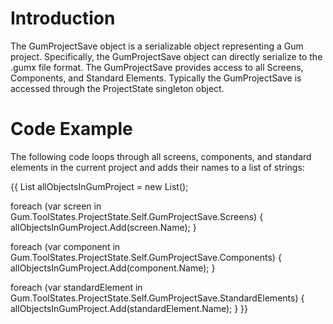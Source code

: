 # Introduction

The GumProjectSave object is a serializable object representing a Gum project.  Specifically, the GumProjectSave object can directly serialize to the .gumx file format.  The GumProjectSave provides access to all Screens, Components, and Standard Elements.  Typically the GumProjectSave is accessed through the ProjectState singleton object.

# Code Example

The following code loops through all screens, components, and standard elements in the current project and adds their names to a list of strings:

{{
List<string> allObjectsInGumProject = new List<string>();

foreach (var screen in Gum.ToolStates.ProjectState.Self.GumProjectSave.Screens)
{
    allObjectsInGumProject.Add(screen.Name);
}

foreach (var component in Gum.ToolStates.ProjectState.Self.GumProjectSave.Components)
{
    allObjectsInGumProject.Add(component.Name);
}

foreach (var standardElement in Gum.ToolStates.ProjectState.Self.GumProjectSave.StandardElements)
{
    allObjectsInGumProject.Add(standardElement.Name);
}
}}